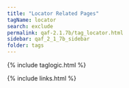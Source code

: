 ```yaml
---
title: "Locator Related Pages"
tagName: locator
search: exclude
permalink: qaf-2.1.7b/tag_locator.html
sidebar: qaf_2_1_7b_sidebar
folder: tags
---
```

{% include taglogic.html %}

{% include links.html %}
